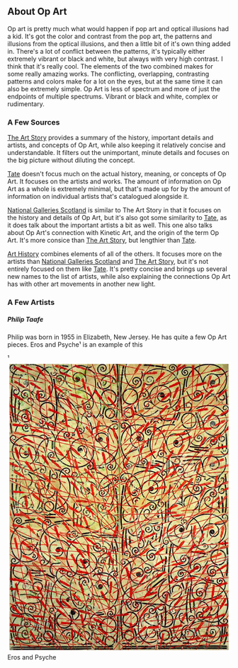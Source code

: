## About Op Art
Op art is pretty much what would happen if pop art and optical illusions had a kid. It's got the color and contrast from the pop art, the patterns and illusions from the optical illusions, and then a little bit of it's own thing added in. There's a lot of conflict between the patterns, it's typically either extremely vibrant or black and white, but always with very high contrast. I think that it's really cool. The elements of the two combined makes for some really amazing works. The conflicting, overlapping, contrasting patterns and colors make for a lot on the eyes, but at the same time it can also be extremely simple. Op Art is less of spectrum and more of just the endpoints of multiple spectrums. Vibrant or black and white, complex or rudimentary.
 

### A Few Sources

[The Art Story](https://www.theartstory.org/movement-op-art.htm) provides a summary of the history, important details and artists, and concepts of Op Art, while also keeping it relatively concise and understandable. It filters out the unimportant, minute details and focuses on the big picture without diluting the concept.

[Tate](https://www.tate.org.uk/art/art-terms/o/op-art) doesn't focus much on the actual history, meaning, or concepts of Op Art. It focuses on the artists and works. The amount of information on Op Art as a whole is extremely minimal, but that's made up for by the amount of information on individual artists that's catalogued alongside it.

[National Galleries Scotland](https://www.nationalgalleries.org/art-and-artists/glossary-terms/op-art) is similar to The Art Story in that it focuses on the history and details of Op Art, but it's also got some similarity to [Tate](https://www.tate.org.uk/art/art-terms/o/op-art), as it does talk about the important artists a bit as well. This one also talks about Op Art's connection with Kinetic Art, and the origin of the term Op Art. It's more consice than [The Art Story](https://www.theartstory.org/movement-op-art.htm), but lengthier than [Tate](https://www.tate.org.uk/art/art-terms/o/op-art).

[Art History](http://www.arthistory.net/op-art/) combines elements of all of the others. It focuses more on the artists than [National Galleries Scotland](https://www.nationalgalleries.org/art-and-artists/glossary-terms/op-art) and [The Art Story](https://www.theartstory.org/movement-op-art.htm), but it's not entirely focused on them like [Tate](https://www.tate.org.uk/art/art-terms/o/op-art). It's pretty concise and brings up several new names to the list of artists, while also explaining the connections Op Art has with other art movements in another new light.


### A Few Artists

##### Philip Taafe
Philip was born in 1955 in Elizabeth, New Jersey. He has quite a few Op Art pieces. Eros and Psyche¹ is an example of this


¹![alt text](ErosPsyche.jpg "Eros and Psyche")
Eros and Psyche








